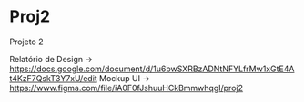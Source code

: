 # Proj2
Projeto 2

Relatório de Design
-> https://docs.google.com/document/d/1u6bwSXRBzADNtNFYLfrMw1xGtE4At4KzF7QskT3Y7xU/edit
Mockup UI
-> https://www.figma.com/file/iA0F0fJshuuHCkBmmwhqgI/proj2
